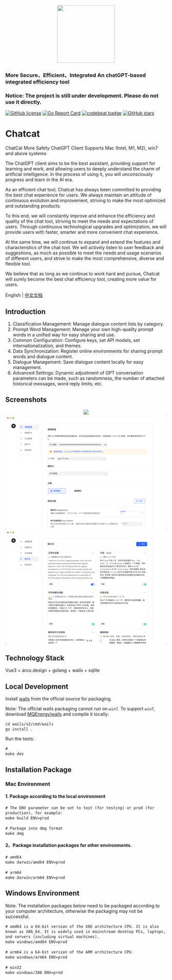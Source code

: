 <p align="center" style="text-align: center">
<img src="assets/chatcat.png" width="180" height="180" />
</p>

### More Secure、Efficient、Integrated An chatGPT-based integrated efficiency tool

### Notice: The project is still under development. Please do not use it directly.

[![GitHub license](https://img.shields.io/github/license/MQEnergy/chatcat)](https://github.com/MQEnergy/chatcat/blob/main/LICENSE)
[![Go Report Card](https://goreportcard.com/badge/github.com/MQEnergy/chatcat)](https://goreportcard.com/report/github.com/MQEnergy/chatcat)
[![codebeat badge](https://codebeat.co/badges/1bf7dd49-1283-4ec9-b56e-a755e1e9c8dd)](https://codebeat.co/projects/github-com-mqenergy-chatcat-main)
[![GitHub stars](https://img.shields.io/github/stars/MQEnergy/chatcat)](https://github.com/MQEnergy/chatcat/stargazers)

# Chatcat
ChatCat More Safety ChatGPT Client Supports Mac (Intel, M1, M2), win7 and above systems

The ChatGPT client aims to be the best assistant, providing support for learning and work, and allowing users to deeply understand the charm of artificial intelligence. In the process of using it, you will unconsciously progress and learn in the AI era.

As an efficient chat tool, Chatcat has always been committed to providing the best chat experience for users. We always maintain an attitude of continuous evolution and improvement, striving to make the most optimized and outstanding products.

To this end, we will constantly improve and enhance the efficiency and quality of the chat tool, striving to meet the needs and expectations of users. Through continuous technological upgrades and optimization, we will provide users with faster, smarter and more convenient chat experience.

At the same time, we will continue to expand and extend the features and characteristics of the chat tool. We will actively listen to user feedback and suggestions, as much as possible to meet the needs and usage scenarios of different users, and strive to make the most comprehensive, diverse and flexible tool.

We believe that as long as we continue to work hard and pursue, Chatcat will surely become the best chat efficiency tool, creating more value for users.

English | [中文文档](README-zh_CN.md)

## Introduction
1. Classification Management: Manage dialogue content lists by category.
2. Prompt Word Management: Manage your own high-quality prompt words in a unified way for easy sharing and use.
3. Common Configuration: Configure keys, set API models, set internationalization, and themes.
4. Data Synchronization: Register online environments for sharing prompt words and dialogue content.
5. Dialogue Management: Save dialogue content locally for easy management.
6. Advanced Settings: Dynamic adjustment of GPT conversation parameters can be made, such as randomness, the number of attached historical messages, word reply limits, etc.

## Screenshots
<p align="center" style="text-align: center">
<img src="screenshot/use.gif" />
<img src="screenshot/setting_general.png" />
<img src="screenshot/setting_prompt.png" />
</p>

## Technology Stack
Vue3 + arco.design + golang + wails + sqlite

## Local Development
Install [wails](https://github.com/wailsapp/wails) from the official source for packaging.

Note: The official wails packaging cannot run on `win7`. To support `win7`, download [MQEnergy/wails](https://github.com/MQEnergy/wails) and compile it locally:
```shell
cd wails/v2/cmd/wails
go install .
```
Run the tests:
```shell
# 
make dev
```

## Installation Package
### Mac Environment
#### 1. Package according to the local environment
```shell
# The ENV parameter can be set to test (for testing) or prod (for production), for example:
make build ENV=prod

# Package into dmg format
make dmg
```

#### 2、Package installation packages for other environments.
```shell
# amd64
make darwin/amd64 ENV=prod

# arm64
make darwin/arm64 ENV=prod
```

## Windows Environment

Note: The installation packages below need to be packaged according to your computer architecture, otherwise the packaging may not be successful.

```shell
# amd64 is a 64-bit version of the X86 architecture CPU. It is also known as X86_64. It is widely used in mainstream desktop PCs, laptops, and servers (including virtual machines).
make windows/amd64 ENV=prod

# arm64 is a 64-bit version of the ARM architecture CPU.
make windows/arm64 ENV=prod

# win32
make windows/386 ENV=prod
```